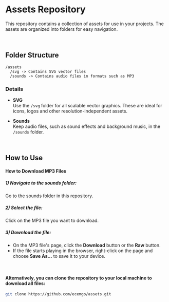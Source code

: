 # Assets Repository  

This repository contains a collection of assets for use in your projects. The assets are organized into folders for easy navigation.  

<br>

## Folder Structure  

```
/assets 
  /svg -> Contains SVG vector files 
  /sounds -> Contains audio files in formats such as MP3
```

### Details  

- **SVG**  
  Use the `/svg` folder for all scalable vector graphics. These are ideal for icons, logos and other resolution-independent assets.  

- **Sounds**  
  Keep audio files, such as sound effects and background music, in the `/sounds` folder.  

<br>

## How to Use  

#### How to Download MP3 Files

##### 1) Navigate to the sounds folder:
  Go to the sounds folder in this repository.

##### 2) Select the file:
Click on the MP3 file you want to download.

##### 3) Download the file:

- On the MP3 file's page, click the <b>Download</b> button or the <b>Raw</b> button.
- If the file starts playing in the browser, right-click on the page and choose <b>Save As...</b> to save it to your device.

<br>

#### Alternatively, you can clone the repository to your local machine to download all files:

   ```bash
   git clone https://github.com/ecemgo/assets.git
